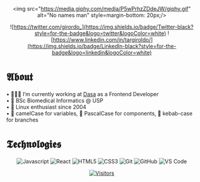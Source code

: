 <section align="center">

<img src="https://media.giphy.com/media/P5wPrhzZDdeJW/giphy.gif" alt="No names man" style=margin-bottom: 20px;/>

![https://twitter.com/girordo_](https://img.shields.io/badge/Twitter-black?style=for-the-badge&logo=twitter&logoColor=white)
![https://www.linkedin.com/in/targiroldo/](https://img.shields.io/badge/LinkedIn-black?style=for-the-badge&logo=linkedin&logoColor=white)

</section>

# 𝕬𝖇𝖔𝖚𝖙

• 🧑🏻‍💻 I’m currently working at [Dasa](https://dasa.com.br/) as a Frontend Developer <br/>
• 🧬 BSc Biomedical Informatics @ USP <br/>
• 🐧 Linux enthusiast since 2004 <br/>
• 🐫 camelCase for variables, 🧮 PascalCase for components, 🥙 kebab-case for branches
<br/>

# 𝕿𝖊𝖈𝖍𝖓𝖔𝖑𝖔𝖌𝖎𝖊𝖘

<section align="center">

![Javascript](https://img.shields.io/badge/Javascript-black?style=for-the-badge&logo=javascript&logoColor=white)
![React](https://img.shields.io/badge/React-black?style=for-the-badge&logo=react&logoColor=white)
![HTML5](https://img.shields.io/badge/HTML5-black?style=for-the-badge&logo=html5&logoColor=white)
![CSS3](https://img.shields.io/badge/CSS3-black?style=for-the-badge&logo=css3&logoColor=white)
![Git](https://img.shields.io/badge/-Git-black?style=for-the-badge&logo=git)
![GitHub](https://img.shields.io/badge/GitHub-black?style=for-the-badge&logo=github&logoColor=white)
![VS Code](https://img.shields.io/badge/-VS%20Code-black?style=for-the-badge&logo=visual-studio-code)

</section>

<footer align="center">

[![Visitors](https://visitor-badge.glitch.me/badge?page_id=github/girordo)](https://github.com/girordo)

</footer>

